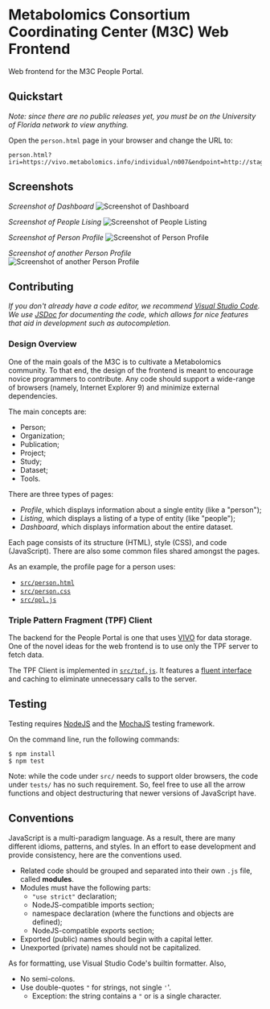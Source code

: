 Metabolomics Consortium Coordinating Center (M3C) Web Frontend
==============================================================

Web frontend for the M3C People Portal.

Quickstart
----------

_Note: since there are no public releases yet, you must be on the University of
Florida network to view anything._

Open the `person.html` page in your browser and change the URL to:

    person.html?iri=https://vivo.metabolomics.info/individual/n007&endpoint=http://stage.vivo.metabolomics.info/tpf/core


Screenshots
-----------

*Screenshot of Dashboard*
<img src="docs/01-dashboard.png" alt="Screenshot of Dashboard"></img>

*Screenshot of People Lising*
<img src="docs/02-people.png" alt="Screenshot of People Listing"></img>

*Screenshot of Person Profile*
<img src="docs/03-bond.png" alt="Screenshot of Person Profile"></img>

*Screenshot of another Person Profile*
<img src="docs/04-alec.png" alt="Screenshot of another Person Profile"></img>


Contributing
------------

_If you don't already have a code editor, we recommend [Visual Studio Code][].
We use [JSDoc][] for documenting the code, which allows for nice features that aid in development such as autocompletion._

[JSDoc]: https://jsdoc.app/
[Visual Studio Code]: https://code.visualstudio.com/

### Design Overview

One of the main goals of the M3C is to cultivate a Metabolomics community. To
that end, the design of the frontend is meant to encourage novice programmers
to contribute. Any code should support a wide-range of browsers
(namely, Internet Explorer 9) and minimize external dependencies.

The main concepts are:

 + Person;
 + Organization;
 + Publication;
 + Project;
 + Study;
 + Dataset;
 + Tools.

There are three types of pages:

 + *Profile*, which displays information about a single entity (like a "person");
 + *Listing*, which displays a listing of a type of entity (like "people");
 + *Dashboard*, which displays information about the entire dataset.

Each page consists of its structure (HTML), style (CSS), and code (JavaScript).
There are also some common files shared amongst the pages.

As an example, the profile page for a person uses:

 + [`src/person.html`](src/person.html)
 + [`src/person.css`](src/person.css)
 + [`src/ppl.js`](src/ppl.js)


### Triple Pattern Fragment (TPF) Client

The backend for the People Portal is one that uses [VIVO][] for data storage.
One of the novel ideas for the web frontend is to use only the TPF server to
fetch data.

The TPF Client is implemented in [`src/tpf.js`](src/tpf.js). It features a
[fluent interface][] and caching to eliminate unnecessary calls to the server.




[fluent interface]: https://en.wikipedia.org/wiki/Fluent_interface
[VIVO]: https://duraspace.org/vivo/


Testing
-------

Testing requires [NodeJS](https://nodejs.org) and the
[MochaJS](https://mochajs.org/) testing framework.

On the command line, run the following commands:

    $ npm install
    $ npm test

Note: while the code under `src/` needs to support older browsers, the code
under `tests/` has no such requirement. So, feel free to use all the arrow
functions and object destructuring that newer versions of JavaScript have.


Conventions
-----------

JavaScript is a multi-paradigm language. As a result, there are many different
idioms, patterns, and styles. In an effort to ease development and provide
consistency, here are the conventions used.

 * Related code should be grouped and separated into their own `.js` file,
   called **modules**.
 * Modules must have the following parts:
   * `"use strict"` declaration;
   * NodeJS-compatible imports section;
   * namespace declaration (where the functions and objects are defined);
   * NodeJS-compatible exports section;
 * Exported (public) names should begin with a capital letter.
 * Unexported (private) names should not be capitalized.

As for formatting, use Visual Studio Code's builtin formatter. Also,

 * No semi-colons.
 * Use double-quotes `"` for strings, not single `'`'.
   * Exception: the string contains a `"` or is a single character.
